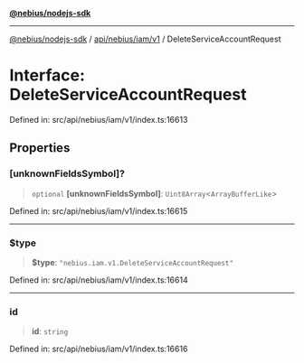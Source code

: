 [**@nebius/nodejs-sdk**](../../../../../README.md)

---

[@nebius/nodejs-sdk](../../../../../README.md) / [api/nebius/iam/v1](../README.md) / DeleteServiceAccountRequest

# Interface: DeleteServiceAccountRequest

Defined in: src/api/nebius/iam/v1/index.ts:16613

## Properties

### \[unknownFieldsSymbol\]?

> `optional` **\[unknownFieldsSymbol\]**: `Uint8Array`\<`ArrayBufferLike`\>

Defined in: src/api/nebius/iam/v1/index.ts:16615

---

### $type

> **$type**: `"nebius.iam.v1.DeleteServiceAccountRequest"`

Defined in: src/api/nebius/iam/v1/index.ts:16614

---

### id

> **id**: `string`

Defined in: src/api/nebius/iam/v1/index.ts:16616
